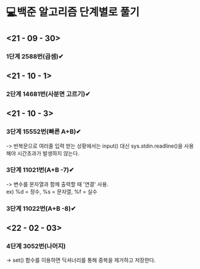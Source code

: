 # 💻백준 알고리즘 단계별로 풀기
## <21 - 09 - 30> <br> 
### 1단계 2588번(곱셈)✔<br>
## <21 - 10 - 1> <br> 
### 2단계 14681번(사분면 고르기)✔<br>
## <21 - 10 - 3> <br> 
### 3단계 15552번(빠른 A+B)✔<br>
-> 반복문으로 여러줄 입력 받는 상황에서는 input() 대신 sys.stdin.readline()을 사용해야 시간초과가 발생하지 않는다.
### 3단계 11021번(A+B -7)✔<br>
-> 변수를 문자열과 함께 출력할 때 '연결' 사용.<br>
ex) %d = 정수, %s = 문자열, %f = 실수
### 3단계 11022번(A+B -8)✔<br>
## <22 - 02 - 03> <br>
### 4단계 3052번(나머지)<br>
-> set() 함수를 이용하면 딕셔너리를 통해 중복을 제거하고 저장한다.<br>
